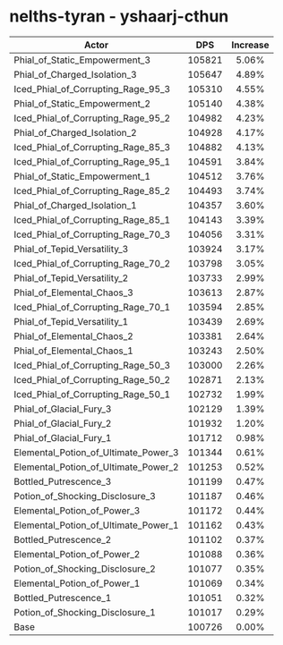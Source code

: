 # nelths-tyran - yshaarj-cthun
| Actor | DPS | Increase |
|---|:---:|:---:|
|Phial_of_Static_Empowerment_3|105821|5.06%|
|Phial_of_Charged_Isolation_3|105647|4.89%|
|Iced_Phial_of_Corrupting_Rage_95_3|105310|4.55%|
|Phial_of_Static_Empowerment_2|105140|4.38%|
|Iced_Phial_of_Corrupting_Rage_95_2|104982|4.23%|
|Phial_of_Charged_Isolation_2|104928|4.17%|
|Iced_Phial_of_Corrupting_Rage_85_3|104882|4.13%|
|Iced_Phial_of_Corrupting_Rage_95_1|104591|3.84%|
|Phial_of_Static_Empowerment_1|104512|3.76%|
|Iced_Phial_of_Corrupting_Rage_85_2|104493|3.74%|
|Phial_of_Charged_Isolation_1|104357|3.60%|
|Iced_Phial_of_Corrupting_Rage_85_1|104143|3.39%|
|Iced_Phial_of_Corrupting_Rage_70_3|104056|3.31%|
|Phial_of_Tepid_Versatility_3|103924|3.17%|
|Iced_Phial_of_Corrupting_Rage_70_2|103798|3.05%|
|Phial_of_Tepid_Versatility_2|103733|2.99%|
|Phial_of_Elemental_Chaos_3|103613|2.87%|
|Iced_Phial_of_Corrupting_Rage_70_1|103594|2.85%|
|Phial_of_Tepid_Versatility_1|103439|2.69%|
|Phial_of_Elemental_Chaos_2|103381|2.64%|
|Phial_of_Elemental_Chaos_1|103243|2.50%|
|Iced_Phial_of_Corrupting_Rage_50_3|103000|2.26%|
|Iced_Phial_of_Corrupting_Rage_50_2|102871|2.13%|
|Iced_Phial_of_Corrupting_Rage_50_1|102732|1.99%|
|Phial_of_Glacial_Fury_3|102129|1.39%|
|Phial_of_Glacial_Fury_2|101932|1.20%|
|Phial_of_Glacial_Fury_1|101712|0.98%|
|Elemental_Potion_of_Ultimate_Power_3|101344|0.61%|
|Elemental_Potion_of_Ultimate_Power_2|101253|0.52%|
|Bottled_Putrescence_3|101199|0.47%|
|Potion_of_Shocking_Disclosure_3|101187|0.46%|
|Elemental_Potion_of_Power_3|101172|0.44%|
|Elemental_Potion_of_Ultimate_Power_1|101162|0.43%|
|Bottled_Putrescence_2|101102|0.37%|
|Elemental_Potion_of_Power_2|101088|0.36%|
|Potion_of_Shocking_Disclosure_2|101077|0.35%|
|Elemental_Potion_of_Power_1|101069|0.34%|
|Bottled_Putrescence_1|101051|0.32%|
|Potion_of_Shocking_Disclosure_1|101017|0.29%|
|Base|100726|0.00%|
